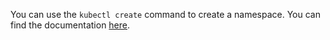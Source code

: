 You can use the `kubectl create` command to create a namespace. You can find the documentation [here](https://kubernetes.io/docs/concepts/overview/working-with-objects/namespaces/).
